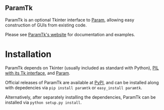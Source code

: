 ## ParamTk

ParamTk is an optional Tkinter interface to 
[Param](http://ioam.github.com/param/), allowing easy
construction of GUIs from existing code.

Please see [ParamTk's website](http://ioam.github.com/paramtk/) for documentation and
examples.


Installation
============

ParamTk depends on Tkinter (usually included as standard with Python),
[PIL with its Tk interface](http://www.pythonware.com/products/pil/),
and [Param](http://ioam.github.com/param/).

Official releases of ParamTk are available at [PyPI](http://pypi.python.org/pypi/paramtk), and can be installed along with
depedencies via ``pip install paramtk`` or ``easy_install paramtk``.

Alternatively, after separately installing the dependencies, ParamTk
can be installed via ``python setup.py install``.
